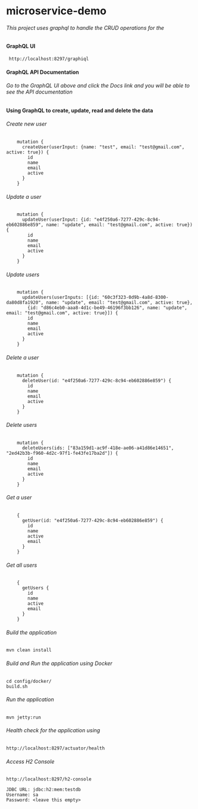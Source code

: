 # microservice-demo


###### This project uses graphql to handle the CRUD operations for the 

    
#### GraphQL UI
     
     http://localhost:8297/graphiql
     
#### GraphQL API Documentation 

###### Go to the GraphQL UI above and click the Docs link and you will be able to see the API documentation
     
     
#### Using GraphQL to create, update, read and delete the data   
     
###### Create new user

        mutation {
          createUser(userInput: {name: "test", email: "test@gmail.com", active: true}) {
            id
            name
            email
            active
          }
        }
        
###### Update a user
        
        mutation {
          updateUser(userInput: {id: "e4f250a6-7277-429c-8c94-eb602886e859", name: "update", email: "test@gmail.com", active: true}) {
            id
            name
            email
            active
          }
        }

###### Update users
    
        mutation {
          updateUsers(userInputs: [{id: "60c3f323-0d9b-4a8d-8300-da80d8fa1920", name: "update", email: "test@gmail.com", active: true}, 
            {id: "d86c4eb0-aaa8-4d1c-be49-46196f3bb126", name: "update", email: "test@gmail.com", active: true}]) {
            id
            name
            email
            active
          }
        }
     
###### Delete a user
        
        mutation {
          deleteUser(id: "e4f250a6-7277-429c-8c94-eb602886e859") {
            id
            name
            email
            active
          }
        }
        
###### Delete users
        
        mutation {
          deleteUsers(ids: ["83a159d1-ac9f-418e-ae06-a41d86e14651", "2ed42b3b-f960-4d2c-97f1-fe43fe17ba2d"]) {
            id
            name
            email
            active
          }
        }

###### Get a user

        {
          getUser(id: "e4f250a6-7277-429c-8c94-eb602886e859") {
            id
            name
            active
            email
          }
        }

###### Get all users

        {
          getUsers {
            id
            name
            active
            email
          }
        }
        
###### Build the application  

    mvn clean install      
        
###### Build and Run the application using Docker

    cd config/docker/
    build.sh 
    
###### Run the application

    mvn jetty:run
    
###### Health check for the application using

    http://localhost:8297/actuator/health
    
###### Access H2 Console

    http://localhost:8297/h2-console
    
    JDBC URL: jdbc:h2:mem:testdb
    Username: sa
    Password: <leave this empty>
    